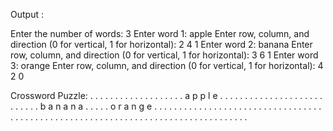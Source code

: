 Output : 


Enter the number of words: 3
Enter word 1: apple
Enter row, column, and direction (0 for vertical, 1 for horizontal): 2 4 1
Enter word 2: banana
Enter row, column, and direction (0 for vertical, 1 for horizontal): 3 6 1
Enter word 3: orange
Enter row, column, and direction (0 for vertical, 1 for horizontal): 4 2 0

Crossword Puzzle:
. . . . . . . . . . . . . . .
. . . . a p p l e . . . . . .
. . . . . . . . . . . . . . .
. . . . . . b a n a n a . . .
. . o r a n g e . . . . . . .
. . . . . . . . . . . . . . .
. . . . . . . . . . . . . . .
. . . . . . . . . . . . . . .
. . . . . . . . . . . . . . .
. . . . . . . . . . . . . . .
